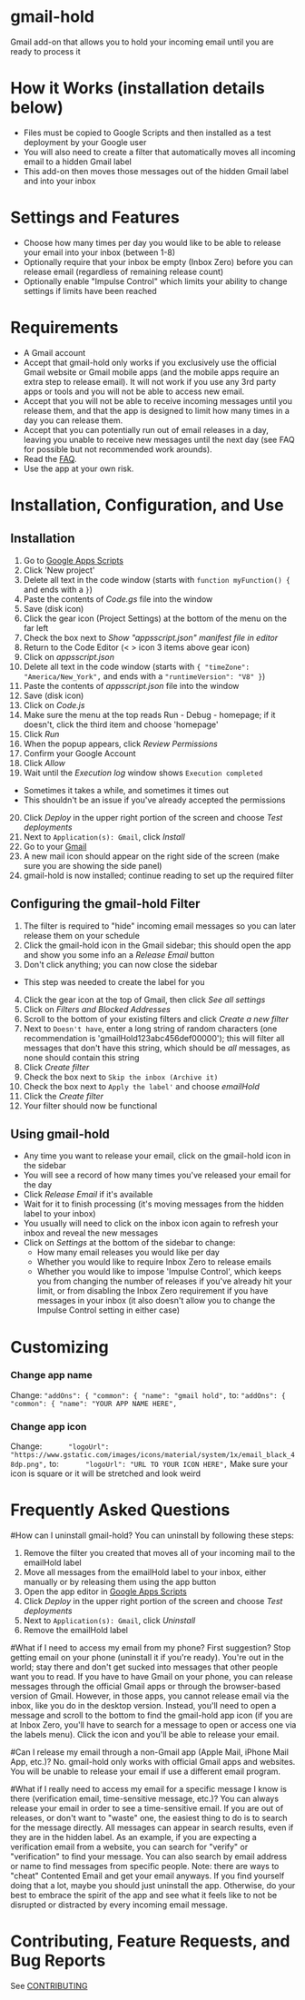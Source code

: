 # gmail-hold
Gmail add-on that allows you to hold your incoming email until you are ready to process it

# How it Works (installation details below)
- Files must be copied to Google Scripts and then installed as a test deployment by your Google user 
- You will also need to create a filter that automatically moves all incoming email to a hidden Gmail label
- This add-on then moves those messages out of the hidden Gmail label and into your inbox

# Settings and Features
- Choose how many times per day you would like to be able to release your email into your inbox (between 1-8)
- Optionally require that your inbox be empty (Inbox Zero) before you can release email (regardless of remaining release count)
- Optionally enable "Impulse Control" which limits your ability to change settings if limits have been reached

# Requirements
- A Gmail account
- Accept that gmail-hold only works if you exclusively use the official Gmail website or Gmail mobile apps (and the mobile apps require an extra step to release email). It will not work if you use any 3rd party apps or tools and you will not be able to access new email.
- Accept that you will not be able to receive incoming messages until you release them, and that the app is designed to limit how many times in a day you can release them.
- Accept that you can potentially run out of email releases in a day, leaving you unable to receive new messages until the next day (see FAQ for possible but not recommended work arounds).
- Read the [FAQ](#frequently-asked-questions).
- Use the app at your own risk.

# Installation, Configuration, and Use

## Installation
1. Go to [Google Apps Scripts](https://script.google.com/home)
2. Click 'New project'
3. Delete all text in the code window (starts with `function myFunction() {` and ends with a `}`)
4. Paste the contents of _Code.gs_ file into the window
5. Save (disk icon)
6. Click the gear icon (Project Settings) at the bottom of the menu on the far left
7. Check the box next to _Show "appsscript.json" manifest file in editor_
8. Return to the Code Editor (< > icon 3 items above gear icon)
9. Click on _appsscript.json_
10. Delete all text in the code window (starts with `{ "timeZone": "America/New_York",` and ends with a `"runtimeVersion": "V8" }`)
11. Paste the contents of _appsscript.json_ file into the window
12. Save (disk icon)
13. Click on _Code.js_
14. Make sure the menu at the top reads Run - Debug - homepage; if it doesn't, click the third item and choose 'homepage'
15. Click _Run_
16. When the popup appears, click _Review Permissions_
17. Confirm your Google Account
18. Click _Allow_
19. Wait until the _Execution log_ window shows `Execution completed`
  - Sometimes it takes a while, and sometimes it times out
  - This shouldn't be an issue if you've already accepted the permissions
20. Click _Deploy_ in the upper right portion of the screen and choose _Test deployments_
21. Next to `Application(s): Gmail`, click _Install_
22. Go to your [Gmail](https://mail.google.com/mail/u/0/#inbox)
23. A new mail icon should appear on the right side of the screen (make sure you are showing the side panel)
24. gmail-hold is now installed; continue reading to set up the required filter

## Configuring the gmail-hold Filter
1. The filter is required to "hide" incoming email messages so you can later release them on your schedule
2. Click the gmail-hold icon in the Gmail sidebar; this should open the app and show you some info an a _Release Email_ button
3. Don't click anything; you can now close the sidebar
  - This step was needed to create the label for you
4. Click the gear icon at the top of Gmail, then click _See all settings_
5. Click on _Filters and Blocked Addresses_
6. Scroll to the bottom of your existing filters and click _Create a new filter_
7. Next to `Doesn't have`, enter a long string of random characters (one recommendation is 'gmailHold123abc456def00000'); this will filter all messages that don't have this string, which should be _all_ messages, as none should contain this string
8. Click _Create filter_
9. Check the box next to `Skip the inbox (Archive it)`
10. Check the box next to `Apply the label'` and choose _emailHold_
11. Click the _Create filter_
12. Your filter should now be functional

## Using gmail-hold
- Any time you want to release your email, click on the gmail-hold icon in the sidebar
- You will see a record of how many times you've released your email for the day
- Click _Release Email_ if it's available
- Wait for it to finish processing (it's moving messages from the hidden label to your inbox)
- You usually will need to click on the inbox icon again to refresh your inbox and reveal the new messages
- Click on _Settings_ at the bottom of the sidebar to change:
  - How many email releases you would like per day
  - Whether you would like to require Inbox Zero to release emails
  - Whether you would like to impose 'Impulse Control', which keeps you from changing the number of releases if you've already hit your limit, or from disabling the Inbox Zero requirement if you have messages in your inbox (it also doesn't allow you to change the Impulse Control setting in either case)

# Customizing
### Change app name
Change:
`"addOns": {
    "common": {
      "name": "gmail hold",`
to:
`"addOns": {
    "common": {
      "name": "YOUR APP NAME HERE",`
      
### Change app icon
Change:
`      "logoUrl": "https://www.gstatic.com/images/icons/material/system/1x/email_black_48dp.png",`
to:
`      "logoUrl": "URL TO YOUR ICON HERE",`
Make sure your icon is square or it will be stretched and look weird

# Frequently Asked Questions
#How can I uninstall gmail-hold?
You can uninstall by following these steps:
1. Remove the filter you created that moves all of your incoming mail to the emailHold label
2. Move all messages from the emailHold label to your inbox, either manually or by releasing them using the app button
3. Open the app editor in [Google Apps Scripts](https://script.google.com/home)
4. Click _Deploy_ in the upper right portion of the screen and choose _Test deployments_
5. Next to `Application(s): Gmail`, click _Uninstall_
6. Remove the emailHold label

#What if I need to access my email from my phone?
First suggestion? Stop getting email on your phone (uninstall it if you're ready). You're out in the world; stay there and don't get sucked into messages that other people want you to read. If you have to have Gmail on your phone, you can release messages through the official Gmail apps or through the browser-based version of Gmail. However, in those apps, you cannot release email via the inbox, like you do in the desktop version. Instead, you'll need to open a message and scroll to the bottom to find the gmail-hold app icon (if you are at Inbox Zero, you'll have to search for a message to open or access one via the labels menu). Click the icon and you'll be able to release your email.

#Can I release my email through a non-Gmail app (Apple Mail, iPhone Mail App, etc.)?
No. gmail-hold only works with official Gmail apps and websites. You will be unable to release your email if use a different email program.

#What if I really need to access my email for a specific message I know is there (verification email, time-sensitive message, etc.)?
You can always release your email in order to see a time-sensitive email. If you are out of releases, or don't want to "waste" one, the easiest thing to do is to search for the message directly. All messages can appear in search results, even if they are in the hidden label. As an example, if you are expecting a verification email from a website, you can search for "verify" or "verification" to find your message. You can also search by email address or name to find messages from specific people. Note: there are ways to "cheat" Contented Email and get your email anyways. If you find yourself doing that a lot, maybe you should just uninstall the app. Otherwise, do your best to embrace the spirit of the app and see what it feels like to not be disrupted or distracted by every incoming email message.

# Contributing, Feature Requests, and Bug Reports
See [CONTRIBUTING](docs/CONTRIBUTING.md)
